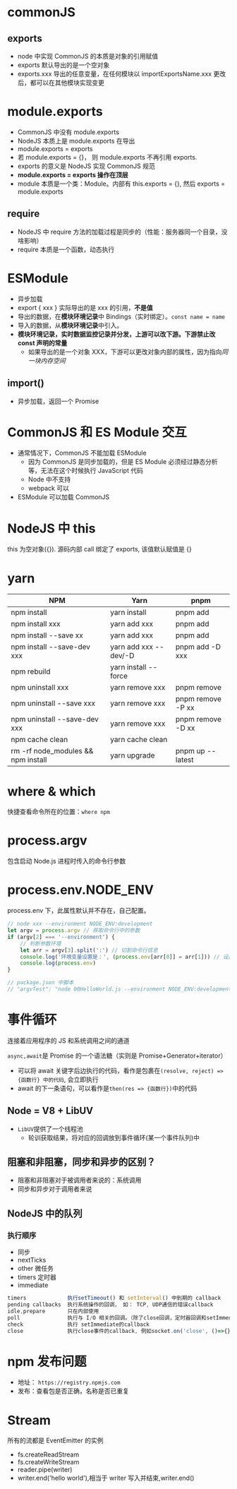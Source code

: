 # commonJS

## exports

- node 中实现 CommonJS 的本质是对象的引用赋值
- exports 默认导出的是一个空对象
- exports.xxx 导出的任意变量，在任何模块以 importExportsName.xxx 更改后，都可以在其他模块实现变更

# module.exports

- CommonJS 中没有 module.exports
- NodeJS 本质上是 module.exports 在导出
- module.exports = exports
- 若 module.exports = {}， 则 module.exports 不再引用 exports.
- exports 的意义是 NodeJS 实现 CommonJS 规范
- **module.exports = exports 操作在顶层**
- module 本质是一个类：Module。内部有 this.exports = {}, 然后 exports = module.exports

## require

- NodeJS 中 require 方法的加载过程是同步的（性能：服务器同一个目录，没啥影响）
- require 本质是一个函数，动态执行

# ESModule

- 异步加载
- export { xxx } 实际导出的是 xxx 的引用，**不是值**
- 导出的数据，在**模块环境记录**中 Bindings（实时绑定）。`const name = name`
- 导入的数据，从**模块环境记录**中引入。
- **模块环境记录，实时数据监控记录并分发，上游可以改下游。下游禁止改 const 声明的常量**
  - 如果导出的是一个对象 XXX，下游可以更改对象内部的属性，因为指向*同一块内存空间*

## import()

- 异步加载，返回一个 Promise

# CommonJS 和 ES Module 交互

- 通常情况下，CommonJS 不能加载 ESModule
  - 因为 CommonJS 是同步加载的，但是 ES Module 必须经过静态分析等，无法在这个时候执行 JavaScript 代码
  - Node 中不支持
  - webpack 可以
- ESModule 可以加载 CommonJS

# NodeJS 中 this

this 为空对象({}). 源码内部 call 绑定了 exports, 该值默认赋值是 {}

# yarn

| NPM                                | Yarn                  | pnpm              |
| ---------------------------------- | --------------------- | ----------------- |
| npm install                        | yarn install          | pnpm add          |
| npm install xxx                    | yarn add xxx          | pnpm add          |
| npm install --save xx              | yarn add xxx          | pnpm add          |
| npm install --save-dev xxx         | yarn add xxx --dev/-D | pnpm add -D xxx   |
| npm rebuild                        | yarn install --force  |
| npm uninstall xxx                  | yarn remove xxx       | pnpm remove       |
| npm uninstall --save xxx           | yarn remove xxx       | pnpm remove -P xx |
| npm uninstall --save-dev xxx       | yarn remove xxx       | pnpm remove -D xx |
| npm cache clean                    | yarn cache clean      |
| rm -rf node_modules && npm install | yarn upgrade          | pnpm up --latest  |

# where & which

快捷查看命令所在的位置：`where npm`

# process.argv

包含启动 Node.js 进程时传入的命令行参数

# process.env.NODE_ENV

process.env 下，此属性默认并不存在，自己配置。

```js
// node xxx --environment NODE_ENV:development
let argv = process.argv // 获取命令行中的参数
if (argv[2] === '--environment') {
	// 判断参数环境
	let arr = argv[3].split(':') // 切割命令行信息
	console.log('环境变量设置是：', (process.env[arr[0]] = arr[1])) // 设置相关环境变量
	console.log(process.env)
}

// package.json 中脚本
// "argvTest": "node 00HelloWorld.js --environment NODE_ENV:development"
```

# 事件循环

连接着应用程序的 JS 和系统调用之间的通道

`async,await`是 Promise 的一个语法糖（实则是 Promise+Generator+iterator）

- 可以将 await 关键字后边执行的代码，看作是包裹在`(resolve, reject) => {函数行} 中的代码`, 会立即执行
- await 的下一条语句，可以看作是`then(res => {函数行})`中的代码

## Node = V8 + LibUV

- `LibUV`提供了一个线程池
  - 轮训获取结果，将对应的回调放到事件循环(某一个事件队列)中

## 阻塞和非阻塞，同步和异步的区别？

- 阻塞和非阻塞对于被调用者来说的：系统调用
- 同步和异步对于调用者来说

## NodeJS 中的队列

### 执行顺序

- 同步
- nextTicks
- other 微任务
- timers 定时器
- immediate

```js
timers             执行setTimeout() 和 setInterval() 中到期的 callback
pending callbacks  执行系统操作的回调， 如： TCP, UDP通信的错误callback
idle,prepare       只在内部使用
poll               执行与 I/O 相关的回调。（除了close回调，定时器回调和setImmediate（）之外，几乎所有回调都执行
check              执行 setImmediate的callback
close              执行close事件的callback, 例如socket.on('close', ()=>{})
```

# npm 发布问题

- 地址： `https://registry.npmjs.com`
- 发布：查看包是否正确，名称是否已重复

# Stream

所有的流都是 EventEmitter 的实例

- fs.createReadStream
- fs.createWriteStream
- reader.pipe(writer)
- writer.end('hello world'),相当于 writer 写入并结束,writer.end()
